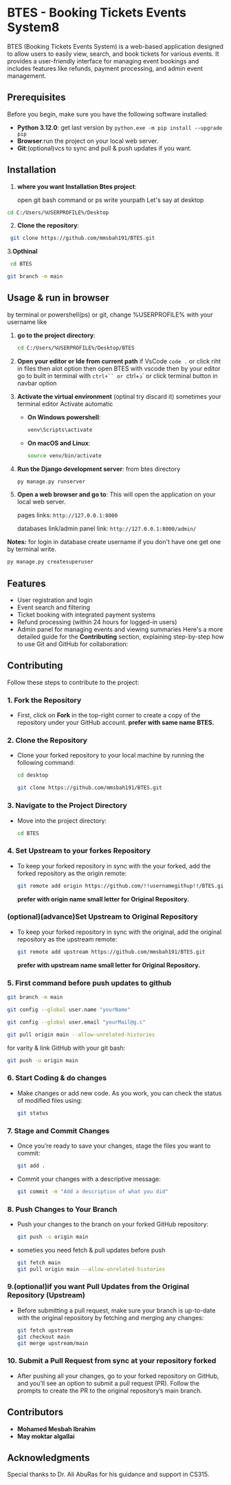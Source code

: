 # BTES - Booking Tickets Events System8

BTES (Booking Tickets Events System) is a web-based application designed to allow users to easily view, search, and book tickets for various events. It provides a user-friendly interface for managing event bookings and includes features like refunds, payment processing, and admin event management.

## Prerequisites

Before you begin, make sure you have the following software installed:

- **Python 3.12.0**: get last version by `python.exe -m pip install --upgrade pip`
- **Browser**:run the project on your local web server.
- **Git**:(optional)vcs to sync and pull & push updates if you want.

## Installation

1. **where you want Installation Btes project**:

   open git bash command or ps write yourpath  Let's say at desktop

```bash
cd C:/Users/%USERPROFILE%/Desktop
```

2. **Clone the repository**:

```bash
 git clone https://github.com/mmsbah191/BTES.git
```

3.**Opthinal**

```bash
 cd BTES
```

```bash
git branch -m main
```

## Usage & run in browser

by terminal or powershell(ps) or git, change %USERPROFILE% with your username like

1. **go to the project directory**:

   ```bash
   cd C:/Users/%USERPROFILE%/Desktop/BTES
   ```
2. **Open your editor or Ide from current path**
   if VsCode `code .` or click riht in files then alot option then open BTES with vscode
   then by your editor go to built in terminal with `ctrl+`` or `ctrl+ذ` or click terminal button in navbar option
3. **Activate the virtual environment**
   (optinal try discard it) sometimes your terminal editor Activate automatic

   - **On Windows powershell**:
     ```bash
     venv\Scripts\activate
     ```
   - **On macOS and Linux**:
     ```bash
     source venv/bin/activate
     ```
4. **Run the Django development server**:
   from btes directory

   ```bash
   py manage.py runserver
   ```
5. **Open a web browser and go to**:
   This will open the application on your local web server.

   pages links: ```http://127.0.0.1:8000```

   databases link/admin panel link: ```http://127.0.0.1:8000/admin/```

**Notes:**
for login in database create username if you don't have one get one by terminal write.

```bash
py manage.py createsuperuser
```

## Features

- User registration and login
- Event search and filtering
- Ticket booking with integrated payment systems
- Refund processing (within 24 hours for logged-in users)
- Admin panel for managing events and viewing summaries
  Here's a more detailed guide for the **Contributing** section, explaining step-by-step how to use Git and GitHub for collaboration:

## Contributing

Follow these steps to contribute to the project:

### 1. Fork the Repository 

- First, click on **Fork** in the top-right corner to create a copy of the repository under your GitHub account.
  **prefer with same name BTES.**

### 2. Clone the Repository

- Clone your forked repository to your local machine by running the following command:
  ```bash
  cd desktop
  ```
  ```bash
  git clone https://github.com/mmsbah191/BTES.git
  ```
### 3. Navigate to the Project Directory

- Move into the project directory:
  ```bash
  cd BTES
  ```

### 4. Set Upstream to your forkes Repository

- To keep your forked repository in sync with the your forked, add the forked repository as the origin remote:
  ```bash
  git remote add origin https://github.com/!!usernamegithup!!/BTES.git
  ```
  **prefer with origin name small letter for Original Repository.**


### (optional)(advance)Set Upstream to Original Repository

- To keep your forked repository in sync with the original, add the original repository as the upstream remote:
  ```bash
  git remote add upstream https://github.com/mmsbah191/BTES.git
  ```
  **prefer with upstream name small letter  for Original Repository.**



### 5. First command before push updates to github
  ```bash
  git branch -m main
  ```
  ```bash
  git config --global user.name "yourName"
```
  ```bash
  git config --global user.email "yourMail@g.c"
  ```
  ```bash
  git pull origin main --allow-unrelated-histories
  ```
for varity & link GitHub with your git bash:
  ```bash
  git push -u origin main
  ```


### 6. Start Coding & do changes

- Make changes or add new code. As you work, you can check the status of modified files using:
  ```bash
  git status
  ```

### 7. Stage and Commit Changes

- Once you’re ready to save your changes, stage the files you want to commit:
  ```bash
  git add .
  ```
- Commit your changes with a descriptive message:
  ```bash
  git commit -m "Add a description of what you did"
  ```

### 8. Push Changes to Your Branch

- Push your changes to the branch on your forked GitHub repository:
  ```bash
  git push -u origin main
  ```
- someties you need fetch & pull updates before push
    ```bash
   git fetch main
  git pull origin main --allow-unrelated-histories
  ```

### 9.(optional)if you want Pull Updates from the Original Repository (Upstream)

- Before submitting a pull request, make sure your branch is up-to-date with the original repository by fetching and merging any changes:
  ```bash
  git fetch upstream
  git checkout main
  git merge upstream/main
  ```

### 10. Submit a Pull Request from sync at your repository forked 

- After pushing all your changes, go to your forked repository on GitHub, and you’ll see an option to submit a pull request (PR). Follow the prompts to create the PR to the original repository’s main branch.

## Contributors

- **Mohamed Mesbah Ibrahim**
- **May moktar algallai**

## Acknowledgments

Special thanks to Dr. Ali AbuRas for his guidance and support in CS315.
